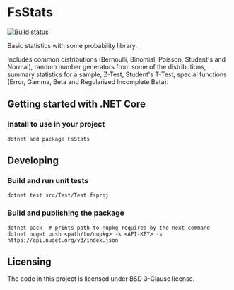# FsStats

[![Build status](https://ci.appveyor.com/api/projects/status/wx57w432dl0vnta4/branch/master?svg=true)](https://ci.appveyor.com/project/aligusnet/fsstats/branch/master)

Basic statistics with some probability library.

Includes common distributions (Bernoulli, Binomial, Poisson, Student's and Normal), random number generators from some of the distributions, summary statistics for a sample, Z-Test, Student's T-Test, special functions (Error, Gamma, Beta and Regularized Incomplete Beta).

## Getting started with .NET Core

### Install to use in your project

```(bash)
dotnet add package FsStats
```

## Developing

### Build and run unit tests

```(bash)
dotnet test src/Test/Test.fsproj
```

### Build and publishing the package

```(bash)
dotnet pack  # prints path to nupkg required by the next command
dotnet nuget push <path/to/nupkg> -k <API-KEY> -s https://api.nuget.org/v3/index.json
```

## Licensing

The code in this project is licensed under BSD 3-Clause license.
